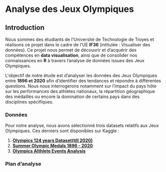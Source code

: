 # Analyse des Jeux Olympiques

## Introduction

Nous sommes des étudiants de l'Université de Technologie de Troyes et réalisons ce projet dans le cadre de l’UE **IF36** (intitulée : Visualiser des données). Ce projet nous permet de découvrir et d’acquérir des compétences en **data visualisation**, ainsi que de consolider nos connaissances en **R** à travers l’analyse de données issues des Jeux Olympiques.  

L'objectif de notre étude est d’analyser les données des Jeux Olympiques entre **1896 et 2020** afin d’identifier des tendances et répondre à différentes questions. Nous nous interrogerons notamment sur l’impact du pays hôte sur les performances des athlètes nationaux, la répartition géographique des médaillés ou encore la domination de certains pays dans des disciplines spécifiques.

### Données

Pour notre analyse, nous avons sélectionné trois datasets relatifs aux Jeux Olympiques. Ces derniers sont disponibles sur Kaggle :

1. **[Olympics 124 years Dataset(till 2020)](https://www.kaggle.com/datasets/nitishsharma01/olympics-124-years-datasettill-2020)**
2. **[Summer Olympic Medals 1896 - 2020](https://www.kaggle.com/datasets/ramontanoeiro/summer-olympic-medals-1986-2020)**
3. **[Olympics Althlete Events Analysis](https://www.kaggle.com/datasets/samruddhim/olympics-althlete-events-analysis)**

### Plan d’analyse